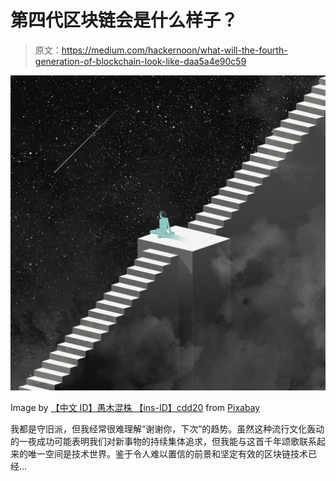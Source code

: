 # 第四代区块链会是什么样子？

> 原文：<https://medium.com/hackernoon/what-will-the-fourth-generation-of-blockchain-look-like-daa5a4e90c59>

![](img/5d02d336b14cc4ec6c5f4aa22d7f699b.png)

Image by [【中文 ID】愚木混株 【ins-ID】cdd20](https://pixabay.com/users/Yumu123-1193381/?utm_source=link-attribution&utm_medium=referral&utm_campaign=image&utm_content=4063619) from [Pixabay](https://pixabay.com/?utm_source=link-attribution&utm_medium=referral&utm_campaign=image&utm_content=4063619)

我都是守旧派，但我经常很难理解“谢谢你，下次”的趋势。虽然这种流行文化轰动的一夜成功可能表明我们对新事物的持续集体追求，但我能与这首千年颂歌联系起来的唯一空间是技术世界。鉴于令人难以置信的前景和坚定有效的区块链技术已经…